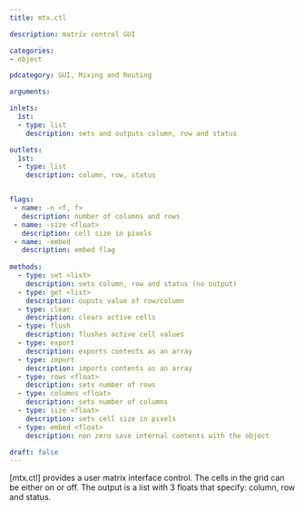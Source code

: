 ```yaml
---
title: mtx.ctl

description: matrix control GUI

categories:
- object

pdcategory: GUI, Mixing and Routing

arguments:

inlets:
  1st:
  - type: list
    description: sets and outputs column, row and status

outlets:
  1st:
  - type: list
    description: column, row, status


flags:
 - name: -n <f, f>
   description: number of columns and rows
 - name: -size <float>
   description: cell size in pixels
 - name: -embed
   description: embed flag
   
methods: 
  - type: set <list>
    description: sets column, row and status (no output)
  - type: get <list>
    description: ouputs value of row/column
  - type: clear
    description: clears active cells
  - type: flush
    description: flushes active cell values
  - type: export
    description: exports contents as an array
  - type: import
    description: imports contents as an array
  - type: rows <float>
    description: sets number of rows
  - type: columns <float>
    description: sets number of columns
  - type: size <float>
    description: sets cell size in pixels
  - type: embed <float>
    description: non zero save internal contents with the object

draft: false
---
```


[mtx.ctl] provides a user matrix interface control. The cells in the grid can be either on or off. The output is a list with 3 floats that specify: column, row and status.
